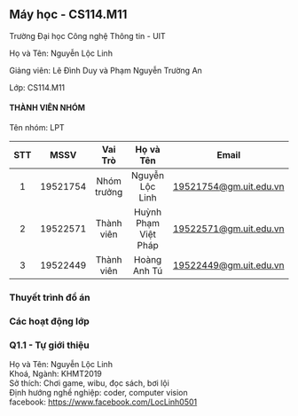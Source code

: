 ## Máy học - CS114.M11
Trường Đại học Công nghệ Thông tin - UIT

Họ và Tên: Nguyễn Lộc Linh

Giảng viên: Lê Đình Duy và Phạm Nguyễn Trường An

Lớp: CS114.M11

#### THÀNH VIÊN NHÓM 

Tên nhóm: LPT

| STT |   MSSV   |   Vai Trò   |      Họ và Tên      |          Email         |
|:---:|:--------:|:-----------:|:-------------------:|:----------------------:|
| 1   | 19521754 | Nhóm trưởng | Nguyễn Lộc Linh     | 19521754@gm.uit.edu.vn |
| 2   | 19522571 | Thành viên  | Huỳnh Phạm Việt Pháp| 19522571@gm.uit.edu.vn |
| 3   | 19522449 | Thành viên  | Hoàng Anh Tú        | 19522449@gm.uit.edu.vn |

### Thuyết trình đồ án


### Các hoạt động lớp

### Q1.1 - Tự giới thiệu

Họ và Tên: Nguyễn Lộc Linh\
Khoá, Ngành: KHMT2019\
Sở thích: Chơi game, wibu, đọc sách, bơi lội\
Định hướng nghề nghiệp: coder, computer vision\
facebook: https://www.facebook.com/LocLinh0501
